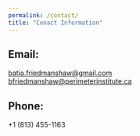 ```yaml
---
permalink: /contact/
title: "Conact Information"
---
```


## Email:
batia.friedmanshaw@gmail.com   
bfriedmanshaw@perimeterinstitute.ca

## Phone:
+1 (813) 455-1163
